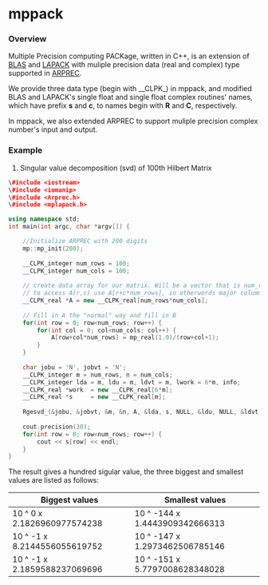 mppack
======

### Overview

Multiple Precision computing PACKage, written in C++, is an extension of [BLAS](http://www.netlib.org/blas/) and [LAPACK](http://www.netlib.org/lapack/) with muliple precision data (real and complex) type supported in [ARPREC](http://crd.lbl.gov/~dhbailey/mpdist/).

We provide three data type (begin with \_\_CLPK\_) in mppack, and modified BLAS and LAPACK's single float and single float complex routines' names, which have prefix __s__ and __c__, to names begin with __R__ and __C__, respectively.

In mppack, we also extended ARPREC to support muliple precision complex number's input and output.

### Example

1. Singular value decomposition (svd) of 100th Hilbert Matrix


``` cpp
\#include <iostream>
\#include <iomanip>
\#include <Arprec.h>
\#include <mplapack.h>

using namespace std;
int main(int argc, char *argv[]) {

    //Initialize ARPREC with 200 digits
    mp::mp_init(200);
    
    __CLPK_integer num_rows = 100;
    __CLPK_integer num_cols = 100;
    
    // create data array for our matrix. Will be a vector that is num_rows*num_cols elements
    // to access A(r,c) use A[r+c*num_rows], in otherwords major column ordering. {r1c1,r2c1,r3c1...}
    __CLPK_real *A = new __CLPK_real[num_rows*num_cols];
    
    // Fill in A the "normal" way and fill in B
    for(int row = 0; row<num_rows; row++) {
        for(int col = 0; col<num_cols; col++) {
            A[row+col*num_rows] = mp_real(1.0)/(row+col+1);
        }
    }
    
    char jobu = 'N', jobvt = 'N';
    __CLPK_integer m = num_rows, n = num_cols;
    __CLPK_integer lda = m, ldu = m, ldvt = m, lwork = 6*m, info;
    __CLPK_real *work  = new __CLPK_real[6*m];
    __CLPK_real *s     = new __CLPK_real[m];
    
    Rgesvd_(&jobu, &jobvt, &m, &n, A, &lda, s, NULL, &ldu, NULL, &ldvt, work, &lwork, &info);
    
    cout.precision(30);
    for(int row = 0; row<num_rows; row++) {
        cout << s[row] << endl;
    }
}
```

The result gives a hundred sigular value, the three biggest and smallest values are listed as follows:

Biggest values | Smallest values
------------ | -------------
10 ^  0 x 2.1826960977574238 | 10 ^ -144 x 1.4443909342666313
10 ^ -1 x 8.2144556055619752 | 10 ^ -147 x 1.2973462506785146
10 ^ -1 x 2.1859588237069696 | 10 ^ -151 x 5.7797008628348028


